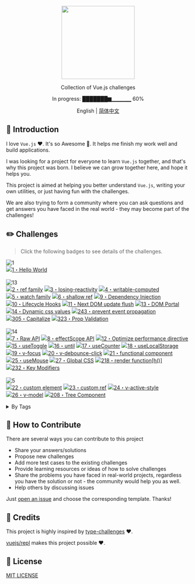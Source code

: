 <p align='center'>
<img src='./logo.png' width='200'/>
</p>

<p align='center'>
Collection of Vue.js challenges
</p>

<p align='center'>
In progress: ███████▆▁▁▁▁▁ 60%
</p>

<p align='center'>
English | <a href='./README.zh-CN.md'>简体中文</a>
</p>

## 📖 Introduction

I love `Vue.js` ♥️. It's so Awesome 🚀. It helps me finish my work well and build applications.

I was looking for a project for everyone to learn `Vue.js` together, and that's why this project was born. I believe we can grow together here, and hope it helps you.

This project is aimed at helping you better understand `Vue.js`, writing your own utilities, or just having fun with the challenges.    

We are also trying to form a community where you can ask questions and get answers you have faced in the real world - they may become part of the challenges!



## ✏️ Challenges

> Click the following badges to see details of the challenges.

<!--challenges-start-->
<img src="https://img.shields.io/badge/warm--up-1-teal" alt="1"/><br><a href="./questions/1-hello-word/README.md" target="_blank"><img src="https://img.shields.io/badge/-1%E3%83%BBHello%20World-teal" alt="1・Hello World"/></a> <br><br><img src="https://img.shields.io/badge/easy-13-7aad0c" alt="13"/><br><a href="./questions/2-ref-family/README.md" target="_blank"><img src="https://img.shields.io/badge/-2%E3%83%BBref%20family-7aad0c" alt="2・ref family"/></a> <a href="./questions/3-losing-reactivity/README.md" target="_blank"><img src="https://img.shields.io/badge/-3%E3%83%BBlosing--reactivity-7aad0c" alt="3・losing-reactivity"/></a> <a href="./questions/4-writable-computed/README.md" target="_blank"><img src="https://img.shields.io/badge/-4%E3%83%BBwritable--computed-7aad0c" alt="4・writable-computed"/></a> <a href="./questions/5-watch-family/README.md" target="_blank"><img src="https://img.shields.io/badge/-5%E3%83%BBwatch%20family-7aad0c" alt="5・watch family"/></a> <a href="./questions/6-shallow-ref/README.md" target="_blank"><img src="https://img.shields.io/badge/-6%E3%83%BBshallow%20ref-7aad0c" alt="6・shallow ref"/></a> <a href="./questions/9-dependency-injection/README.md" target="_blank"><img src="https://img.shields.io/badge/-9%E3%83%BBDependency%20Injection-7aad0c" alt="9・Dependency Injection"/></a> <a href="./questions/10-lifecycle/README.md" target="_blank"><img src="https://img.shields.io/badge/-10%E3%83%BBLifecycle%20Hooks-7aad0c" alt="10・Lifecycle Hooks"/></a> <a href="./questions/11-next-dom-update/README.md" target="_blank"><img src="https://img.shields.io/badge/-11%E3%83%BBNext%20DOM%20update%20flush-7aad0c" alt="11・Next DOM update flush"/></a> <a href="./questions/13-dom-portal/README.md" target="_blank"><img src="https://img.shields.io/badge/-13%E3%83%BBDOM%20Portal-7aad0c" alt="13・DOM Portal"/></a> <a href="./questions/14-dynamic-css-values/README.md" target="_blank"><img src="https://img.shields.io/badge/-14%E3%83%BBDynamic%20css%20values-7aad0c" alt="14・Dynamic css values"/></a> <a href="./questions/243-prevent-event-propagation/README.md" target="_blank"><img src="https://img.shields.io/badge/-243%E3%83%BBprevent%20event%20propagation-7aad0c" alt="243・prevent event propagation"/></a> <a href="./questions/305-capitalize/README.md" target="_blank"><img src="https://img.shields.io/badge/-305%E3%83%BBCapitalize-7aad0c" alt="305・Capitalize"/></a> <a href="./questions/323-prop-validation/README.md" target="_blank"><img src="https://img.shields.io/badge/-323%E3%83%BBProp%20Validation-7aad0c" alt="323・Prop Validation"/></a> <br><br><img src="https://img.shields.io/badge/medium-14-d9901a" alt="14"/><br><a href="./questions/7-raw-api/README.md" target="_blank"><img src="https://img.shields.io/badge/-7%E3%83%BBRaw%20API-d9901a" alt="7・Raw API"/></a> <a href="./questions/8-effect-scope/README.md" target="_blank"><img src="https://img.shields.io/badge/-8%E3%83%BBeffectScope%20API-d9901a" alt="8・effectScope API"/></a> <a href="./questions/12-optimize-perf-directive/README.md" target="_blank"><img src="https://img.shields.io/badge/-12%E3%83%BBOptimize%20performance%20directive-d9901a" alt="12・Optimize performance directive"/></a> <a href="./questions/15-useToggle/README.md" target="_blank"><img src="https://img.shields.io/badge/-15%E3%83%BBuseToggle-d9901a" alt="15・useToggle"/></a> <a href="./questions/16-until/README.md" target="_blank"><img src="https://img.shields.io/badge/-16%E3%83%BBuntil-d9901a" alt="16・until"/></a> <a href="./questions/17-useCounter/README.md" target="_blank"><img src="https://img.shields.io/badge/-17%E3%83%BBuseCounter-d9901a" alt="17・useCounter"/></a> <a href="./questions/18-useLocalStorage/README.md" target="_blank"><img src="https://img.shields.io/badge/-18%E3%83%BBuseLocalStorage-d9901a" alt="18・useLocalStorage"/></a> <a href="./questions/19-v-focus/README.md" target="_blank"><img src="https://img.shields.io/badge/-19%E3%83%BBv--focus-d9901a" alt="19・v-focus"/></a> <a href="./questions/20-v-debounce-click/README.md" target="_blank"><img src="https://img.shields.io/badge/-20%E3%83%BBv--debounce--click-d9901a" alt="20・v-debounce-click"/></a> <a href="./questions/21-functional-component/README.md" target="_blank"><img src="https://img.shields.io/badge/-21%E3%83%BBfunctional%20component-d9901a" alt="21・functional component"/></a> <a href="./questions/25-useMouse/README.md" target="_blank"><img src="https://img.shields.io/badge/-25%E3%83%BBuseMouse-d9901a" alt="25・useMouse"/></a> <a href="./questions/27-global-css/README.md" target="_blank"><img src="https://img.shields.io/badge/-27%E3%83%BBGlobal%20CSS-d9901a" alt="27・Global CSS"/></a> <a href="./questions/218-h-render-function/README.md" target="_blank"><img src="https://img.shields.io/badge/-218%E3%83%BBrender%20function%5Bh()%5D-d9901a" alt="218・render function[h()]"/></a> <a href="./questions/232-key-modifiers/README.md" target="_blank"><img src="https://img.shields.io/badge/-232%E3%83%BBKey%20Modifiers-d9901a" alt="232・Key Modifiers"/></a> <br><br><img src="https://img.shields.io/badge/hard-5-de3d37" alt="5"/><br><a href="./questions/22-custom-element/README.md" target="_blank"><img src="https://img.shields.io/badge/-22%E3%83%BBcustom%20element-de3d37" alt="22・custom element"/></a> <a href="./questions/23-custom-ref/README.md" target="_blank"><img src="https://img.shields.io/badge/-23%E3%83%BBcustom%20ref-de3d37" alt="23・custom ref"/></a> <a href="./questions/24-v-active-style/README.md" target="_blank"><img src="https://img.shields.io/badge/-24%E3%83%BBv--active--style-de3d37" alt="24・v-active-style"/></a> <a href="./questions/26-v-model/README.md" target="_blank"><img src="https://img.shields.io/badge/-26%E3%83%BBv--model-de3d37" alt="26・v-model"/></a> <a href="./questions/208-tree-component/README.md" target="_blank"><img src="https://img.shields.io/badge/-208%E3%83%BBTree%20Component-de3d37" alt="208・Tree Component"/></a> <br><details><summary>By Tags</summary><br><table><tbody><tr><td><img src="https://img.shields.io/badge/-%23Built--ins-999" alt="#Built-ins"/></td><td><a href="./questions/13-dom-portal/README.md" target="_blank"><img src="https://img.shields.io/badge/-13%E3%83%BBDOM%20Portal-7aad0c" alt="13・DOM Portal"/></a> <a href="./questions/12-optimize-perf-directive/README.md" target="_blank"><img src="https://img.shields.io/badge/-12%E3%83%BBOptimize%20performance%20directive-d9901a" alt="12・Optimize performance directive"/></a> </td></tr><tr><td><img src="https://img.shields.io/badge/-%23CSS%20Features-999" alt="#CSS Features"/></td><td><a href="./questions/14-dynamic-css-values/README.md" target="_blank"><img src="https://img.shields.io/badge/-14%E3%83%BBDynamic%20css%20values-7aad0c" alt="14・Dynamic css values"/></a> <a href="./questions/27-global-css/README.md" target="_blank"><img src="https://img.shields.io/badge/-27%E3%83%BBGlobal%20CSS-d9901a" alt="27・Global CSS"/></a> </td></tr><tr><td><img src="https://img.shields.io/badge/-%23Components-999" alt="#Components"/></td><td><a href="./questions/13-dom-portal/README.md" target="_blank"><img src="https://img.shields.io/badge/-13%E3%83%BBDOM%20Portal-7aad0c" alt="13・DOM Portal"/></a> <a href="./questions/323-prop-validation/README.md" target="_blank"><img src="https://img.shields.io/badge/-323%E3%83%BBProp%20Validation-7aad0c" alt="323・Prop Validation"/></a> <a href="./questions/21-functional-component/README.md" target="_blank"><img src="https://img.shields.io/badge/-21%E3%83%BBfunctional%20component-d9901a" alt="21・functional component"/></a> <a href="./questions/218-h-render-function/README.md" target="_blank"><img src="https://img.shields.io/badge/-218%E3%83%BBrender%20function%5Bh()%5D-d9901a" alt="218・render function[h()]"/></a> <a href="./questions/208-tree-component/README.md" target="_blank"><img src="https://img.shields.io/badge/-208%E3%83%BBTree%20Component-de3d37" alt="208・Tree Component"/></a> </td></tr><tr><td><img src="https://img.shields.io/badge/-%23Composable%20Function-999" alt="#Composable Function"/></td><td><a href="./questions/15-useToggle/README.md" target="_blank"><img src="https://img.shields.io/badge/-15%E3%83%BBuseToggle-d9901a" alt="15・useToggle"/></a> <a href="./questions/17-useCounter/README.md" target="_blank"><img src="https://img.shields.io/badge/-17%E3%83%BBuseCounter-d9901a" alt="17・useCounter"/></a> <a href="./questions/18-useLocalStorage/README.md" target="_blank"><img src="https://img.shields.io/badge/-18%E3%83%BBuseLocalStorage-d9901a" alt="18・useLocalStorage"/></a> <a href="./questions/25-useMouse/README.md" target="_blank"><img src="https://img.shields.io/badge/-25%E3%83%BBuseMouse-d9901a" alt="25・useMouse"/></a> </td></tr><tr><td><img src="https://img.shields.io/badge/-%23Composition%20API-999" alt="#Composition API"/></td><td><a href="./questions/2-ref-family/README.md" target="_blank"><img src="https://img.shields.io/badge/-2%E3%83%BBref%20family-7aad0c" alt="2・ref family"/></a> <a href="./questions/3-losing-reactivity/README.md" target="_blank"><img src="https://img.shields.io/badge/-3%E3%83%BBlosing--reactivity-7aad0c" alt="3・losing-reactivity"/></a> <a href="./questions/4-writable-computed/README.md" target="_blank"><img src="https://img.shields.io/badge/-4%E3%83%BBwritable--computed-7aad0c" alt="4・writable-computed"/></a> <a href="./questions/5-watch-family/README.md" target="_blank"><img src="https://img.shields.io/badge/-5%E3%83%BBwatch%20family-7aad0c" alt="5・watch family"/></a> <a href="./questions/6-shallow-ref/README.md" target="_blank"><img src="https://img.shields.io/badge/-6%E3%83%BBshallow%20ref-7aad0c" alt="6・shallow ref"/></a> <a href="./questions/9-dependency-injection/README.md" target="_blank"><img src="https://img.shields.io/badge/-9%E3%83%BBDependency%20Injection-7aad0c" alt="9・Dependency Injection"/></a> <a href="./questions/10-lifecycle/README.md" target="_blank"><img src="https://img.shields.io/badge/-10%E3%83%BBLifecycle%20Hooks-7aad0c" alt="10・Lifecycle Hooks"/></a> <a href="./questions/8-effect-scope/README.md" target="_blank"><img src="https://img.shields.io/badge/-8%E3%83%BBeffectScope%20API-d9901a" alt="8・effectScope API"/></a> <a href="./questions/23-custom-ref/README.md" target="_blank"><img src="https://img.shields.io/badge/-23%E3%83%BBcustom%20ref-de3d37" alt="23・custom ref"/></a> </td></tr><tr><td><img src="https://img.shields.io/badge/-%23Directives-999" alt="#Directives"/></td><td><a href="./questions/305-capitalize/README.md" target="_blank"><img src="https://img.shields.io/badge/-305%E3%83%BBCapitalize-7aad0c" alt="305・Capitalize"/></a> <a href="./questions/12-optimize-perf-directive/README.md" target="_blank"><img src="https://img.shields.io/badge/-12%E3%83%BBOptimize%20performance%20directive-d9901a" alt="12・Optimize performance directive"/></a> <a href="./questions/19-v-focus/README.md" target="_blank"><img src="https://img.shields.io/badge/-19%E3%83%BBv--focus-d9901a" alt="19・v-focus"/></a> <a href="./questions/20-v-debounce-click/README.md" target="_blank"><img src="https://img.shields.io/badge/-20%E3%83%BBv--debounce--click-d9901a" alt="20・v-debounce-click"/></a> <a href="./questions/24-v-active-style/README.md" target="_blank"><img src="https://img.shields.io/badge/-24%E3%83%BBv--active--style-de3d37" alt="24・v-active-style"/></a> <a href="./questions/26-v-model/README.md" target="_blank"><img src="https://img.shields.io/badge/-26%E3%83%BBv--model-de3d37" alt="26・v-model"/></a> </td></tr><tr><td><img src="https://img.shields.io/badge/-%23Event%20Handling-999" alt="#Event Handling"/></td><td><a href="./questions/243-prevent-event-propagation/README.md" target="_blank"><img src="https://img.shields.io/badge/-243%E3%83%BBprevent%20event%20propagation-7aad0c" alt="243・prevent event propagation"/></a> <a href="./questions/232-key-modifiers/README.md" target="_blank"><img src="https://img.shields.io/badge/-232%E3%83%BBKey%20Modifiers-d9901a" alt="232・Key Modifiers"/></a> </td></tr><tr><td><img src="https://img.shields.io/badge/-%23Global%20API%3AGeneral-999" alt="#Global API:General"/></td><td><a href="./questions/11-next-dom-update/README.md" target="_blank"><img src="https://img.shields.io/badge/-11%E3%83%BBNext%20DOM%20update%20flush-7aad0c" alt="11・Next DOM update flush"/></a> </td></tr><tr><td><img src="https://img.shields.io/badge/-%23Lifecycle-999" alt="#Lifecycle"/></td><td><a href="./questions/10-lifecycle/README.md" target="_blank"><img src="https://img.shields.io/badge/-10%E3%83%BBLifecycle%20Hooks-7aad0c" alt="10・Lifecycle Hooks"/></a> </td></tr><tr><td><img src="https://img.shields.io/badge/-%23Reactivity%3AAdvanced-999" alt="#Reactivity:Advanced"/></td><td><a href="./questions/6-shallow-ref/README.md" target="_blank"><img src="https://img.shields.io/badge/-6%E3%83%BBshallow%20ref-7aad0c" alt="6・shallow ref"/></a> <a href="./questions/7-raw-api/README.md" target="_blank"><img src="https://img.shields.io/badge/-7%E3%83%BBRaw%20API-d9901a" alt="7・Raw API"/></a> <a href="./questions/8-effect-scope/README.md" target="_blank"><img src="https://img.shields.io/badge/-8%E3%83%BBeffectScope%20API-d9901a" alt="8・effectScope API"/></a> <a href="./questions/23-custom-ref/README.md" target="_blank"><img src="https://img.shields.io/badge/-23%E3%83%BBcustom%20ref-de3d37" alt="23・custom ref"/></a> </td></tr><tr><td><img src="https://img.shields.io/badge/-%23Reactivity%3ACore-999" alt="#Reactivity:Core"/></td><td><a href="./questions/2-ref-family/README.md" target="_blank"><img src="https://img.shields.io/badge/-2%E3%83%BBref%20family-7aad0c" alt="2・ref family"/></a> <a href="./questions/4-writable-computed/README.md" target="_blank"><img src="https://img.shields.io/badge/-4%E3%83%BBwritable--computed-7aad0c" alt="4・writable-computed"/></a> <a href="./questions/5-watch-family/README.md" target="_blank"><img src="https://img.shields.io/badge/-5%E3%83%BBwatch%20family-7aad0c" alt="5・watch family"/></a> </td></tr><tr><td><img src="https://img.shields.io/badge/-%23Reactivity%3AUtilities-999" alt="#Reactivity:Utilities"/></td><td><a href="./questions/3-losing-reactivity/README.md" target="_blank"><img src="https://img.shields.io/badge/-3%E3%83%BBlosing--reactivity-7aad0c" alt="3・losing-reactivity"/></a> </td></tr><tr><td><img src="https://img.shields.io/badge/-%23Utility%20Function-999" alt="#Utility Function"/></td><td><a href="./questions/16-until/README.md" target="_blank"><img src="https://img.shields.io/badge/-16%E3%83%BBuntil-d9901a" alt="16・until"/></a> </td></tr><tr><td><img src="https://img.shields.io/badge/-%23Web%20Components-999" alt="#Web Components"/></td><td><a href="./questions/22-custom-element/README.md" target="_blank"><img src="https://img.shields.io/badge/-22%E3%83%BBcustom%20element-de3d37" alt="22・custom element"/></a> </td></tr></tbody></table></details>
<!--challenges-end-->

## 🤝 How to Contribute

There are several ways you can contribute to this project

- Share your answers/solutions
- Propose new challenges
- Add more test cases to the existing challenges
- Provide learning resources or ideas of how to solve challenges
- Share the problems you have faced in real-world projects, regardless you have the solution or not - the community would help you as well.
- Help others by discussing issues

Just [open an issue](https://github.com/webfansplz/vuejs-challenges/issues/new/choose) and choose the corresponding template. Thanks!

## 🌸 Credits

This project is highly inspired by [type-challenges](https://github.com/type-challenges/type-challenges) ♥️.

[vuejs/repl](https://github.com/vuejs/repl) makes this project possible ♥️.

## 📄 License

[MIT LICENSE](./LICENSE)
